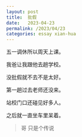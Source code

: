 ```yaml
---
layout: post
title:  批假
date:   2023-04-23
permalink: /2023/04/23
categories: essay xian-hua
---
```


五一调休所以周天上课。

我爸让我跟他去趟学校。

没批假就不去不是太好。

第一趟过去老师还没来。

站校门口还碰见好多人。

之后就一直坐车里呆着。

>   哥 只是个传说